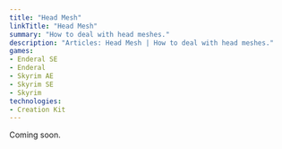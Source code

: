 ```yaml
---
title: "Head Mesh"
linkTitle: "Head Mesh"
summary: "How to deal with head meshes."
description: "Articles: Head Mesh | How to deal with head meshes."
games:
- Enderal SE
- Enderal
- Skyrim AE
- Skyrim SE
- Skyrim
technologies:
- Creation Kit
---
```


Coming soon.